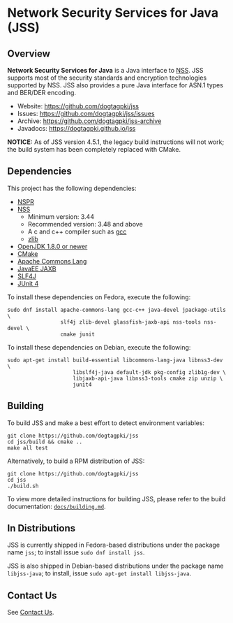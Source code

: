 Network Security Services for Java (JSS)
========================================

Overview
--------

**Network Security Services for Java** is a Java interface to [NSS](https://developer.mozilla.org/en-US/docs/Mozilla/Projects/NSS).
JSS supports most of the security standards and encryption technologies supported by NSS.
JSS also provides a pure Java interface for ASN.1 types and BER/DER encoding.

* Website: https://github.com/dogtagpki/jss
* Issues: https://github.com/dogtagpki/jss/issues
* Archive: https://github.com/dogtagpki/jss-archive
* Javadocs: https://dogtagpki.github.io/jss

**NOTICE:** As of JSS version 4.5.1, the legacy build instructions will not
            work; the build system has been completely replaced with CMake.

Dependencies
------------

This project has the following dependencies:

 - [NSPR](https://developer.mozilla.org/en-US/docs/Mozilla/Projects/NSPR)
 - [NSS](https://developer.mozilla.org/en-US/docs/Mozilla/Projects/NSS)
    - Minimum version: 3.44
    - Recommended version: 3.48 and above
    - A c and c++ compiler such as [gcc](ttps://gcc.gnu.org/)
    - [zlib](https://zlib.net/)
 - [OpenJDK 1.8.0 or newer](https://openjdk.java.net/)
 - [CMake](https://cmake.org/)
 - [Apache Commons Lang](https://commons.apache.org/proper/commons-lang/)
 - [JavaEE JAXB](https://github.com/eclipse-ee4j/jaxb-ri)
 - [SLF4J](https://www.slf4j.org/)
 - [JUnit 4](https://junit.org/junit4/)

To install these dependencies on Fedora, execute the following:

    sudo dnf install apache-commons-lang gcc-c++ java-devel jpackage-utils \
                     slf4j zlib-devel glassfish-jaxb-api nss-tools nss-devel \
                     cmake junit

To install these dependencies on Debian, execute the following:

    sudo apt-get install build-essential libcommons-lang-java libnss3-dev \
                         libslf4j-java default-jdk pkg-config zlib1g-dev \
                         libjaxb-api-java libnss3-tools cmake zip unzip \
                         junit4


Building
--------

To build JSS and make a best effort to detect environment variables:

    git clone https://github.com/dogtagpki/jss
    cd jss/build && cmake ..
    make all test

Alternatively, to build a RPM distribution of JSS:

    git clone https://github.com/dogtagpki/jss
    cd jss
    ./build.sh

To view more detailed instructions for building JSS, please refer to
the build documentation: [`docs/building.md`](docs/building.md).


In Distributions
----------------

JSS is currently shipped in Fedora-based distributions under the package
name `jss`; to install issue `sudo dnf install jss`.

JSS is also shipped in Debian-based distributions under the package
name `libjss-java`; to install, issue `sudo apt-get install libjss-java`.


Contact Us
----------

See [Contact Us](https://github.com/dogtagpki/pki/wiki/Contact-Us).
